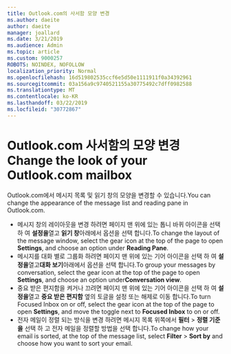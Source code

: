 ```yaml
---
title: Outlook.com의 사서함 모양 변경
ms.author: daeite
author: daeite
manager: joallard
ms.date: 3/21/2019
ms.audience: Admin
ms.topic: article
ms.custom: 9000257
ROBOTS: NOINDEX, NOFOLLOW
localization_priority: Normal
ms.openlocfilehash: 16d519802535ccf6e5d50e1111911f0a34392961
ms.sourcegitcommit: 03a156a9c9740521155a30775492c7dff0982588
ms.translationtype: MT
ms.contentlocale: ko-KR
ms.lasthandoff: 03/22/2019
ms.locfileid: "30772867"
---
```

# <a name="change-the-look-of-your-outlookcom-mailbox"></a><span data-ttu-id="b8df9-102">Outlook.com 사서함의 모양 변경</span><span class="sxs-lookup"><span data-stu-id="b8df9-102">Change the look of your Outlook.com mailbox</span></span>

<span data-ttu-id="b8df9-103">Outlook.com에서 메시지 목록 및 읽기 창의 모양을 변경할 수 있습니다.</span><span class="sxs-lookup"><span data-stu-id="b8df9-103">You can change the appearance of the message list and reading pane in Outlook.com.</span></span>

- <span data-ttu-id="b8df9-104">메시지 창의 레이아웃을 변경 하려면 페이지 맨 위에 있는 톱니 바퀴 아이콘을 선택 하 여 **설정을**열고 **읽기 창**아래에서 옵션을 선택 합니다.</span><span class="sxs-lookup"><span data-stu-id="b8df9-104">To change the layout of the message window, select the gear icon at the top of the page to open **Settings**, and choose an option under **Reading Pane**.</span></span>
- <span data-ttu-id="b8df9-105">메시지를 대화 별로 그룹화 하려면 페이지 맨 위에 있는 기어 아이콘을 선택 하 여 **설정을**열고**대화 보기**아래에서 옵션을 선택 합니다.</span><span class="sxs-lookup"><span data-stu-id="b8df9-105">To group your messages by conversation, select the gear icon at the top of the page to open **Settings**, and choose an option under**Conversation view**.</span></span>
- <span data-ttu-id="b8df9-106">중요 받은 편지함을 켜거나 끄려면 페이지 맨 위에 있는 기어 아이콘을 선택 하 여 **설정을**열고 **중요 받은 편지함** 옆의 토글을 설정 또는 해제로 이동 합니다.</span><span class="sxs-lookup"><span data-stu-id="b8df9-106">To turn Focused Inbox on or off, select the gear icon at the top of the page to open **Settings**, and move the toggle next to **Focused Inbox** to on or off.</span></span>
- <span data-ttu-id="b8df9-107">전자 메일이 정렬 되는 방식을 변경 하려면 메시지 목록 위쪽에서 **필터** > **정렬 기준을** 선택 하 고 전자 메일을 정렬할 방법을 선택 합니다.</span><span class="sxs-lookup"><span data-stu-id="b8df9-107">To change how your email is sorted, at the top of the message list, select **Filter** > **Sort by** and choose how you want to sort your email.</span></span>